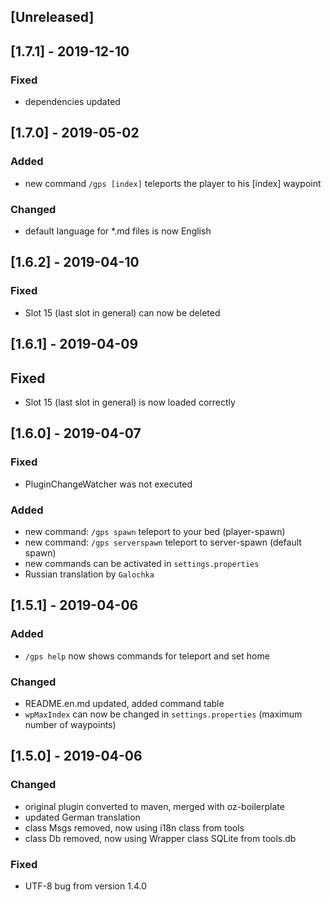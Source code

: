 ## [Unreleased]

## [1.7.1] - 2019-12-10
### Fixed
- dependencies updated

## [1.7.0] - 2019-05-02
### Added
- new command `/gps [index]` teleports the player to his [index] waypoint
### Changed
- default language for *.md files is now English

## [1.6.2] - 2019-04-10
### Fixed
- Slot 15 (last slot in general) can now be deleted

## [1.6.1] - 2019-04-09
## Fixed
- Slot 15 (last slot in general) is now loaded correctly

## [1.6.0] - 2019-04-07
### Fixed
- PluginChangeWatcher was not executed
### Added
- new command: `/gps spawn` teleport to your bed (player-spawn)
- new command: `/gps serverspawn` teleport to server-spawn (default spawn)
- new commands can be activated in `settings.properties`
- Russian translation by `Galochka`

## [1.5.1] - 2019-04-06
### Added
- `/gps help` now shows commands for teleport and set home
### Changed
- README.en.md updated, added command table
- `wpMaxIndex` can now be changed in `settings.properties` (maximum number of waypoints)

## [1.5.0] - 2019-04-06
### Changed
- original plugin converted to maven, merged with oz-boilerplate
- updated German translation
- class Msgs removed, now using i18n class from tools
- class Db removed, now using Wrapper class SQLite from tools.db
### Fixed
- UTF-8 bug from version 1.4.0
